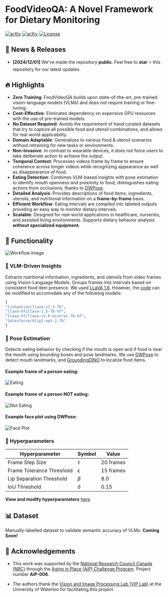 # FoodVideoQA: A Novel Framework for Dietary Monitoring

[![arXiv](https://img.shields.io/badge/CVIS_Publication-Coming_Soon-1eaaaf?logo=livejournal&logoColor=1eaaaf)](https://openjournals.uwaterloo.ca/index.php)
[![arXiv](https://img.shields.io/badge/Arxiv-Coming_Soon-b31b1b.svg?logo=arXiv)](https://arxiv.org/abs)
[![License](https://img.shields.io/badge/Code%20License-Creative_Commons_NC-gree)](https://github.com/isobarbaric/FoodVideoQA/blob/main/LICENSE)


## 📢 News & Releases
- **[2024/12/01]** We've made the repository **public**. Feel free to **star** ⭐ this repository for our latest updates.

## 🔥 Highlights

- **Zero Training**: FoodVideoQA builds upon state-of-the-art, pre-trained vision-language models (VLMs) and does not require training or fine-tuning.
- **Cost-Effective**: Eliminates dependency on expensive GPU resources with the use of pre-trained models.
- **No Dataset Required**: Avoids the requirement of hand curated datasets that try to capture all possible food and utensil combinations, and allows for real world applicability.  
- **Domain Adaptable**: Generalizes to various food & utensil scenarios without retraining for new tasks or environments.
- **Non-Invasive**:  In contrast to wearable devices, it does not force users to take deliberate action to achieve the output.
- **Temporal Context**: Processes videos frame by frame to ensure coherence across longer videos while recognizing appearance as well as disappearance of food.
- **Eating Detection**: Combines VLM-based insights with pose estimation to identify mouth openness and proximity to food; distinguishes eating actions from occlusions, thanks to [DWPose](https://github.com/IDEA-Research/DWPose).
- **Detailed Analysis**: Provides descriptions of food items, ingredients, utensils, and nutritional information on a **frame-by-frame** basis.
- **Efficient Workflow**: Eating intervals are compiled into labeled outputs providing an easy way to monitor dietary intervals.
- **Scalable**: Designed for real-world applications in healthcare, nurseries, and assisted living environments. Supports dietary behavior analysis **without specialized equipment**.

## 🚀 Functionality  

![Workflow Image](https://github.com/isobarbaric/FoodVideoQA/blob/main/assets/VLM_Image.png)

### 🧩 VLM-Driven Insights
Extracts nutritional information, ingredients, and utensils from video frames using Vision-Language Models. Groups frames into intervals based on consistent food item presence. We used [LLaVA 1.6](https://huggingface.co/liuhaotian/llava-v1.6-34b). However, the [code](https://github.com/isobarbaric/FoodVideoQA/blob/main/vlm/generation/models.py) can be modified to accomodate any of the following models:
```python
[
"liuhaotian/llava-v1.5-7b",
"llava-hf/llava-1.5-7b-hf",
"llava-hf/llava-v1.6-mistral-7b-hf", 
"Salesforce/blip2-opt-2.7b"
]
```

### 🤖 Pose Estimation
Detects eating behavior by checking if the mouth is open and if food is near the mouth using bounding boxes and pose landmarks. We use [DWPose](https://github.com/IDEA-Research/DWPose) to detect mouth landmarks, and [GroundingDINO](https://github.com/IDEA-Research/GroundingDINO) to localize food items.

#### Example frame of a person eating:
![Eating](https://github.com/isobarbaric/FoodVideoQA/blob/main/assets/eating.png)

#### Example frame of a person NOT eating:
![Not Eating](https://github.com/isobarbaric/FoodVideoQA/blob/main/assets/not-eating.png)

#### Example face plot using DWPose:
![Face Plot](https://github.com/isobarbaric/FoodVideoQA/blob/main/assets/face-plot.png)


### 🔧 Hyperparameters  

| **Hyperparameter**          | **Symbol** | **Value**        |  
|------------------------------|------------|------------------|  
| Frame Step Size              | $\tau$     | 20 frames        |  
| Frame Tolerance Threshold    | $\epsilon$ | 15 frames        |  
| Lip Separation Threshold     | $\beta$    | 8.0              |  
| IoU Threshold                | $\delta$   | 0.15             |  

**View and modify hyperparameters** [here](https://github.com/isobarbaric/FoodVideoQA/blob/main/hyperparameters.py).

## 📊 Dataset
Manually-labelled dataset to validate semantic accuracy of VLMs: **Coming Soon!**



## 🙏 Acknowledgements
- This work was supported by the [National Research Council Canada (NRC)](https://nrc.canada.ca/en) through the
[Aging in Place (AiP) Challenge Program](https://nrc.canada.ca/en/research-development/research-collaboration/programs/aging-place-challenge-program). Project number **AiP-006**.

- The authors thank the [Vision and Image Processing Lab (VIP Lab)](https://uwaterloo.ca/vision-image-processing-lab/) at the University of Waterloo for facilitating this project.


